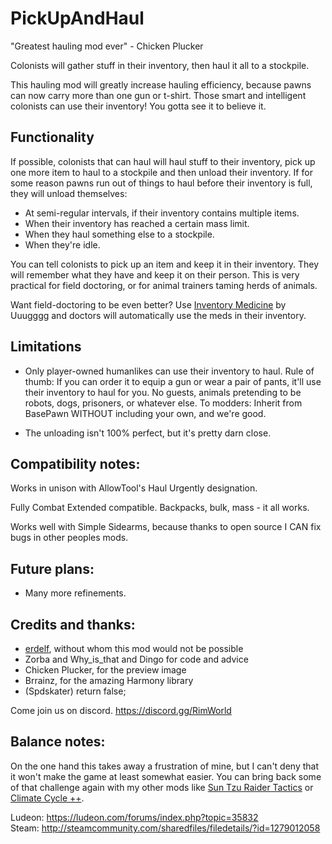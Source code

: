 # PickUpAndHaul
"Greatest hauling mod ever" - Chicken Plucker

Colonists will gather stuff in their inventory, then haul it all to a stockpile.

This hauling mod will greatly increase hauling efficiency, because pawns can now carry more than one gun or t-shirt. Those smart and intelligent colonists can use their inventory! You gotta see it to believe it.

## Functionality
If possible, colonists that can haul will haul stuff to their inventory, pick up one more item to haul to a stockpile and then unload their inventory. If for some reason pawns run out of things to haul before their inventory is full, they will unload themselves:
- At semi-regular intervals, if their inventory contains multiple items.
- When their inventory has reached a certain mass limit.
- When they haul something else to a stockpile.
- When they're idle.

You can tell colonists to pick up an item and keep it in their inventory. They will remember what they have and keep it on their person. This is very practical for field doctoring, or for animal trainers taming herds of animals.

Want field-doctoring to be even better? Use [Inventory Medicine](https://steamcommunity.com/sharedfiles/filedetails/?id=1309994319) by Uuugggg and doctors will automatically use the meds in their inventory.

## Limitations
- Only player-owned humanlikes can use their inventory to haul. Rule of thumb: If you can order it to equip a gun or wear a pair of pants, it'll use their inventory to haul for you. No guests, animals pretending to be robots, dogs, prisoners, or whatever else. To modders: Inherit from BasePawn WITHOUT including your own, and we're good.

- The unloading isn't 100% perfect, but it's pretty darn close.

## Compatibility notes:
Works in unison with AllowTool's Haul Urgently designation.

Fully Combat Extended compatible. Backpacks, bulk, mass - it all works.

Works well with Simple Sidearms, because thanks to open source I CAN fix bugs in other peoples mods.

## Future plans:
- Many more refinements.

## Credits and thanks:
- [erdelf](https://ko-fi.com/erdelf), without whom this mod would not be possible
- Zorba and Why_is_that and Dingo for code and advice
- Chicken Plucker, for the preview image
- Brrainz, for the amazing Harmony library
- (Spdskater) return false;

Come join us on discord. https://discord.gg/RimWorld

## Balance notes:  
On the one hand this takes away a frustration of mine, but I can't deny that it won't make the game at least somewhat easier. You can bring back some of that challenge again with my other mods like [Sun Tzu Raider Tactics](https://steamcommunity.com/sharedfiles/filedetails/?id=1147799676) or [Climate Cycle ++](https://steamcommunity.com/sharedfiles/filedetails/?id=1266884568).

Ludeon: https://ludeon.com/forums/index.php?topic=35832  
Steam: http://steamcommunity.com/sharedfiles/filedetails/?id=1279012058
